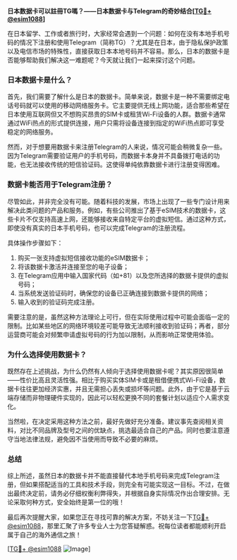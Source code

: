 **日本数据卡可以註冊TG嗎？——日本数据卡与Telegram的奇妙结合[[TG💪+ @esim1088](https://t.me/s/esim1088)]**

在日本留学、工作或者旅行时，大家经常会遇到一个问题：如何在没有本地手机号码的情况下注册和使用Telegram（简称TG）？尤其是在日本，由于隐私保护政策以及电信市场的特殊性，直接获取日本本地号码并不容易。那么，日本的数据卡是否能够帮助我们解决这一难题呢？今天就让我们一起来探讨这个问题。

### 日本数据卡是什么？

首先，我们需要了解什么是日本的数据卡。简单来说，数据卡是一种不需要绑定电话号码就可以使用的移动网络服务卡。它主要提供无线上网功能，适合那些希望在日本使用互联网但又不想购买昂贵的SIM卡或租赁Wi-Fi设备的人群。数据卡通常通过WiFi热点的形式提供连接，用户只需将设备连接到指定的WiFi热点即可享受稳定的网络服务。

然而，对于想要用数据卡来注册Telegram的人来说，情况可能会稍微复杂一些。因为Telegram需要验证用户的手机号码，而数据卡本身并不具备拨打电话的功能，也无法接收传统的短信验证码。这使得单纯依靠数据卡进行注册变得困难。

### 数据卡能否用于Telegram注册？

尽管如此，并非完全没有可能。随着科技的发展，市场上出现了一些专门设计用来解决此类问题的产品和服务。例如，有些公司推出了基于eSIM技术的数据卡，这些卡片不仅支持高速上网，还能够接收来自特定平台的虚拟短信。通过这种方式，即使没有真实的日本手机号码，也可以完成Telegram的注册流程。

具体操作步骤如下：
1. 购买一张支持虚拟短信接收功能的eSIM数据卡；
2. 将该数据卡激活并连接至您的电子设备；
3. 在Telegram应用中输入国家代码（如+81）以及您所选择的数据卡提供的虚拟号码；
4. 当系统发送验证码时，确保您的设备已正确连接到数据卡提供的网络；
5. 输入收到的验证码完成注册。

需要注意的是，虽然这种方法理论上可行，但在实际使用过程中可能会面临一定的限制。比如某些地区的网络环境较差可能导致无法顺利接收到验证码；再者，部分运营商可能会对频繁申请虚拟号码的行为加以限制，从而影响正常使用体验。

### 为什么选择使用数据卡？

既然存在上述挑战，为什么仍然有人倾向于选择使用数据卡呢？其实原因很简单——性价比高且灵活性强。相比于购买实体SIM卡或是租借便携式Wi-Fi设备，数据卡往往更加经济实惠，并且无需担心丢失或损坏等问题。此外，由于它是基于云端存储而非物理硬件实现的，因此可以轻松更换不同的套餐计划以适应个人需求变化。

当然啦，在决定采用这种方法之前，最好先做好充分准备。建议事先查阅相关资料，对比不同品牌及型号之间的优缺点，挑选最适合自己的产品。同时也要注意遵守当地法律法规，避免因不当使用而导致不必要的麻烦。

### 总结

综上所述，虽然日本的数据卡并不能直接替代本地手机号码来完成Telegram注册，但如果搭配适当的工具和技术手段，则完全有可能实现这一目标。不过，在做出最终决定前，请务必仔细权衡利弊得失，并根据自身实际情况作出合理安排。无论采取何种方式，安全始终是第一位的哦！

最后再次提醒大家，如果您正在寻找可靠的解决方案，不妨关注一下[TG💪+ @esim1088](https://t.me/s/esim1088)，那里汇聚了许多专业人士为您答疑解惑。祝每位读者都能顺利开启属于自己的海外通信之旅！ 

[[TG💪+ @esim1088](https://t.me/s/esim1088) ![Image](https://i.postimg.cc/4NQfJmqS/Snipaste-2025-05-13-00-14-12.png)]